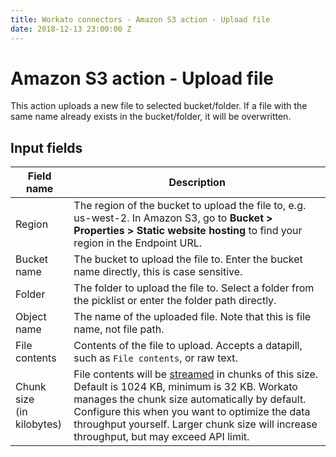 ```yaml
---
title: Workato connectors - Amazon S3 action - Upload file
date: 2018-12-13 23:00:00 Z
---
```


# Amazon S3 action - Upload file
This action uploads a new file to selected bucket/folder. If a file with the same name already exists in the bucket/folder, it will be overwritten.

## Input fields
| Field name | Description |
| ---------- | ----------- |
| Region     | The region of the bucket to upload the file to, e.g. us-west-2. In Amazon S3, go to **Bucket > Properties > Static website hosting** to find your region in the Endpoint URL. |
| Bucket name | The bucket to upload the file to. Enter the bucket name directly, this is case sensitive. |
| Folder | The folder to upload the file to. Select a folder from the picklist or enter the folder path directly. |
| Object name | The name of the uploaded file. Note that this is file name, not file path. |
| File contents | Contents of the file to upload. Accepts a datapill, such as `File contents`, or raw text. |
| Chunk size<br>(in kilobytes) | File contents will be [streamed](/features/file-streaming.md) in chunks of this size. Default is 1024 KB, minimum is 32 KB. Workato manages the chunk size automatically by default. Configure this when you want to optimize the data throughput yourself. Larger chunk size will increase throughput, but may exceed API limit. |
